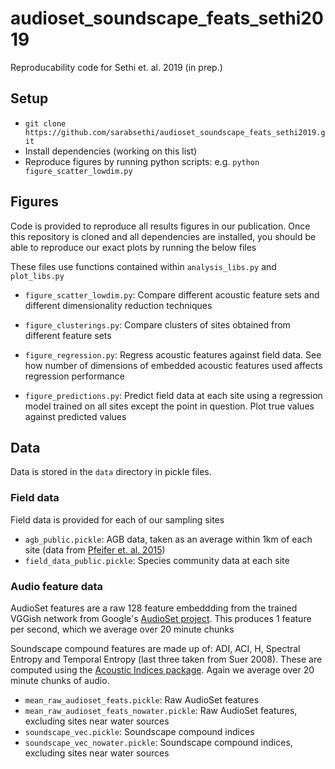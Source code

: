 # audioset_soundscape_feats_sethi2019
Reproducability code for Sethi et. al. 2019 (in prep.)

## Setup

* `git clone https://github.com/sarabsethi/audioset_soundscape_feats_sethi2019.git`
* Install dependencies (working on this list)
* Reproduce figures by running python scripts: e.g. `python figure_scatter_lowdim.py`

## Figures

Code is provided to reproduce all results figures in our publication. Once this repository is cloned and all dependencies are installed, you should be able to reproduce our exact plots by running the below files

These files use functions contained within `analysis_libs.py` and `plot_libs.py`

* `figure_scatter_lowdim.py`: Compare different acoustic feature sets and different dimensionality reduction techniques

* `figure_clusterings.py`: Compare clusters of sites obtained from different feature sets

* `figure_regression.py`: Regress acoustic features against field data. See how number of dimensions of embedded acoustic features used affects regression performance

* `figure_predictions.py`: Predict field data at each site using a regression model trained on all sites except the point in question. Plot true values against predicted values

## Data

Data is stored in the `data` directory in pickle files. 

### Field data

Field data is provided for each of our sampling sites

* `agb_public.pickle`: AGB data, taken as an average within 1km of each site (data from [Pfeifer et. al. 2015](http://iopscience.iop.org/article/10.1088/1748-9326/10/4/044019/meta))
* `field_data_public.pickle`: Species community data at each site

### Audio feature data

AudioSet features are a raw 128 feature embeddding from the trained VGGish network from Google's [AudioSet project](https://github.com/tensorflow/models/tree/master/research/audioset). This produces 1 feature per second, which we average over 20 minute chunks

Soundscape compound features are made up of: ADI, ACI, H, Spectral Entropy and Temporal Entropy (last three taken from Suer 2008). These are computed using the [Acoustic Indices package](https://github.com/patriceguyot/Acoustic_Indices). Again we average over 20 minute chunks of audio.

* `mean_raw_audioset_feats.pickle`: Raw AudioSet features 
* `mean_raw_audioset_feats_nowater.pickle`: Raw AudioSet features, excluding sites near water sources
* `soundscape_vec.pickle`: Soundscape compound indices
* `soundscape_vec_nowater.pickle`: Soundscape compound indices, excluding sites near water sources
